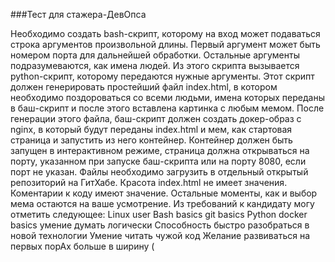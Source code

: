 ###Тест для стажера-ДевОпса

Необходимо создать bash-скрипт, которому на вход может подаваться строка
аргументов произвольной длины.
Первый аргумент может быть номером порта для дальнейшей обработки. Остальные
аргументы подразумеваются, как имена людей.
Из этого скрипта вызывается python-скрипт, которому передаются нужные аргументы.
Этот скрипт должен генерировать простейший файл index.html, в котором необходимо
поздороваться со всеми людьми, имена которых переданы в баш-скрипт и после этого
вставлена картинка с любым мемом.
После генерации этого файла, баш-скрипт должен создать докер-образ с nginx, в
который будут переданы index.html и мем, как стартовая страница и запустить из него
контейнер.
Контейнер должен быть запущен в интерактивном режиме, страница должна
открываться на порту, указанном при запуске баш-скрипта или на порту 8080, если
порт не указан.
Файлы необходимо загрузить в отдельный открытый репозиторий на ГитХабе.
Красота index.html не имеет значения.
Коментарии к коду имеют значение.
Остальные моменты, как и выбор мема остаются на ваше усмотрение.
Из требований к кандидату могу отметить следующее:
Linux user
Bash basics
git basics
Python
docker basics
умение думать логически
Способность быстро разобраться в новой технологии
Умение читать чужой код
Желание развиваться на первых порАх больше в ширину (
